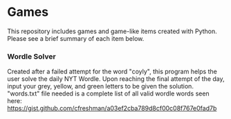 # Games

This repository includes games and game-like items created with Python. Please see a brief summary of each item below.

### Wordle Solver
Created after a failed attempt for the word "coyly", this program helps the user solve the daily NYT Wordle.
Upon reaching the final attempt of the day, input your grey, yellow, and green letters to be given the solution.
"words.txt" file needed is a complete list of all valid wordle words seen here: https://gist.github.com/cfreshman/a03ef2cba789d8cf00c08f767e0fad7b
